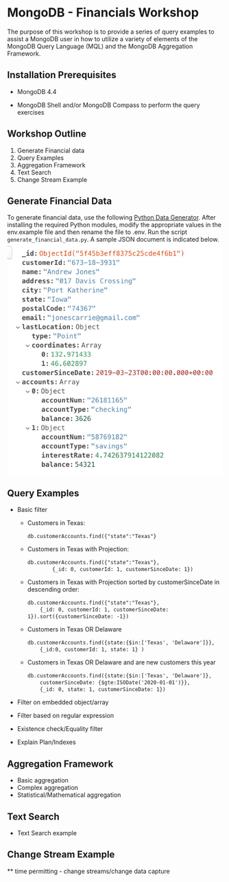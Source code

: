 # MongoDB - Financials Workshop

The purpose of this workshop is to provide a series of query examples to assist a MongoDB user in how
to utilize a variety of elements of the MongoDB Query Language (MQL) and the MongoDB Aggregation Framework.

## Installation Prerequisites
* MongoDB 4.4

* MongoDB Shell and/or MongoDB Compass to perform the query exercises

## Workshop Outline
1. Generate Financial data
2. Query Examples
3. Aggregation Framework
4. Text Search
5. Change Stream Example

## Generate Financial Data
To generate financial data, use the following [Python Data Generator](https://github.com/blainemincey/generate_sample_data).
After installing the required Python modules, modify the appropriate values in the env.example file and then
rename the file to .env.  Run the script ``generate_financial_data.py``.  A sample JSON document is indicated below.
![](img/samplejson.jpg)

## Query Examples
* Basic filter
    * Customers in Texas:
    
        ```
        db.customerAccounts.find({"state":"Texas"}
        ```
      
    * Customers in Texas with Projection:
    
        ```
        db.customerAccounts.find({"state":"Texas"}, 
                {_id: 0, customerId: 1, customerSinceDate: 1})
        ```
      
    * Customers in Texas with Projection sorted by customerSinceDate in descending order:
    
        ```
        db.customerAccounts.find({"state":"Texas"}, 
            {_id: 0, customerId: 1, customerSinceDate: 1}).sort({customerSinceDate: -1})
        ```
    
    * Customers in Texas OR Delaware
    
        ```
        db.customerAccounts.find({state:{$in:['Texas', 'Delaware']}}, 
            {_id:0, customerId: 1, state: 1} )
        ```
    
    * Customers in Texas OR Delaware and are new customers this year
    
        ```
        db.customerAccounts.find({state:{$in:['Texas', 'Delaware']}, 
            customerSinceDate: {$gte:ISODate('2020-01-01')}}, 
            {_id: 0, state: 1, customerSinceDate: 1})
        ```  
    
* Filter on embedded object/array
* Filter based on regular expression
* Existence check/Equality filter
* Explain Plan/Indexes

## Aggregation Framework
* Basic aggregation
* Complex aggregation
* Statistical/Mathematical aggregation

## Text Search
* Text Search example

## Change Stream Example
** time permitting - change streams/change data capture




















